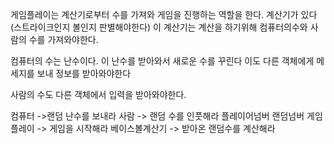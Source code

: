 게임플레이는 계산기로부터 수를 가져와 게임을 진행하는 역할을 한다.
계산기가 있다(스트라이크인지 볼인지 판별해야한다)
이 계산기는 계산을 하기위해 컴퓨터의수와 사람의 수를 가져와야한다.

컴퓨터의 수는 난수이다. 이 난수를 받아와서 새로운 수를 꾸린다
이도 다른 객체에게 메세지를 보내 정보를 받아와야한다

사람의 수도 다른 객체에서 입력을 받아와야한다.


컴퓨터 ->랜덤 난수를 보내라
사람 -> 랜덤 수를 인풋해라
플레이어넘버
랜덤넘버
게임플레이 -> 게임을 시작해라
베이스볼계산기 -> 받아온 랜덤수를 계산해라